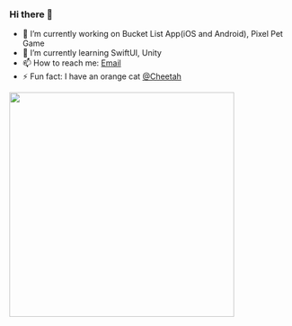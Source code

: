 ### Hi there 👋

<!--
**zyzeng1412/zyzeng1412** is a ✨ _special_ ✨ repository because its `README.md` (this file) appears on your GitHub profile.

Here are some ideas to get you started:

- 🔭 I’m currently working on ...
- 🌱 I’m currently learning ...
- 👯 I’m looking to collaborate on ...
- 🤔 I’m looking for help with ...
- 💬 Ask me about ...
- 📫 How to reach me: ...
- 😄 Pronouns: ...
- ⚡ Fun fact: ...

![Programmer](https://i.pinimg.com/originals/db/23/e2/db23e24f4196be2c7433ab8cd33015b0.jpg)
-->

- 🔭 I’m currently working on Bucket List App(iOS and Android), Pixel Pet Game
- 🌱 I’m currently learning SwiftUI, Unity
- 📫 How to reach me: [Email](mailto:zyzeng1412@gmaCil.com)
- ⚡ Fun fact: I have an orange cat [@Cheetah](https://www.instagram.com/cheetahhanhan/)

<img width="400px" align="left" src="https://github-readme-stats.vercel.app/api/top-langs/?username=zyzeng1412&hide=html&layout=compact" />
